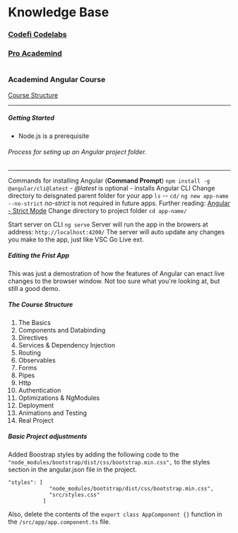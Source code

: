 # Knowledge Base 

### [Codefi Codelabs](https://www.codefiworks.com/codelabs/ )

### [Pro Academind](https://pro.academind.com/)
#
#
#
### Academind Angular Course

[Course Structure](#structure)
___
##### Getting Started

- Node.js is a prerequisite

###### Process for seting up an Angular project folder.
---
Commands for installing Angular (**Command Prompt**)
`npm install -g @angular/cli@latest` - *@latest* is optional - installs Angular CLI
Change directory to deisgnated parent folder for your app `ls`  -- `cd/`
`ng new app-name --no-strict`  *no-strict* is not required in future apps.
Further reading: [Angular - Strict Mode](https://angular.io/guide/strict-mode)
Change directory to project folder `cd app-name/`

Start server on CLI
`ng serve`
Server will run the app in the browers at address:
`http://localhost:4200/`
The server will auto update any changes you make to the app, just like VSC Go Live ext.

##### Editing the Frist App
This was just a demostration of how the features of Angular can enact live changes to the browser window. Not too sure what you're looking at, but still a good demo.

##### The Course Structure
1. The Basics
2. Components and Databinding
3. Directives
4. Services & Dependency Injection
5. Routing
6. Observables
7. Forms
8. Pipes
9. Http
10. Authentication
11. Optimizations & NgModules
12. Deployment
13. Animations and Testing
14. Real Project

 ##### Basic Project adjustments
 Added Boostrap styles by adding the following code to the `"node_modules/bootstrap/dist/css/bootstrap.min.css",` to the styles section in the angular.json file in the project.
 ```
 "styles": [
              "node_modules/bootstrap/dist/css/bootstrap.min.css",
              "src/styles.css"
            ]
```
Also, delete the contents of the `export class AppComponent {}` function in the `/src/app/app.component.ts` file.